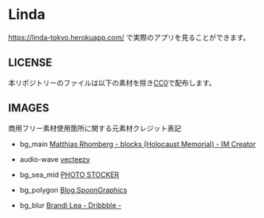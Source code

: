 Linda
=====

https://linda-tokyo.herokuapp.com/ で実際のアプリを見ることができます。

LICENSE
-------

本リポジトリーのファイルは以下の素材を除き<a href="https://creativecommons.org/publicdomain/zero/1.0/">CC0</a>で配布します。

IMAGES
-----

商用フリー素材使用箇所に関する元素材クレジット表記

* bg_main
[Matthias Rhomberg - blocks (Holocaust Memorial) - IM Creator](http://www.imcreator.com/free/ambient/blocks-explored)

* audio-wave
[vecteezy](http://www.vecteezy.com/vector-art/66641-audio-wave-design)

* bg_sea_mid
[PHOTO STOCKER](http://photo.v-colors.com/352.html)

* bg_polygon
[Blog.SpoonGraphics](http://blog.spoongraphics.co.uk/freebies/20-free-high-res-geometric-polygon-backgrounds)

* bg_blur
[Brandi Lea - Dribbble - ](https://dribbble.com/shots/1576433-16-Free-Blurry-Backgrounds)
